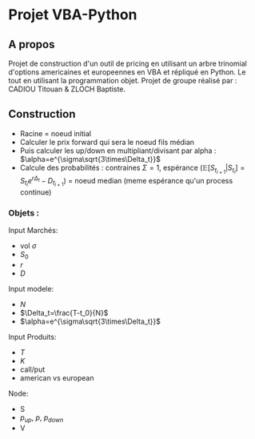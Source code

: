 # Projet VBA-Python

## A propos
Projet de construction d'un outil de pricing en utilisant un arbre trinomial d'options americaines et europeennes en VBA et répliqué en Python. Le tout en utilisant la programmation objet.
Projet de groupe réalisé par : CADIOU Titouan & ZLOCH Baptiste.

## Construction
- Racine = noeud initial
- Calculer le prix forward qui sera le noeud fils médian
- Puis calculer les up/down en multipliant/divisant par alpha : $\alpha=e^{\sigma\sqrt{3\times\Delta_t}}$
- Calcule des probabilités : contraines $\Sigma=1$, espérance ($\mathbb{E}[S_{t_{i+1}}|S_{t_i}]=S_{t_i}e^{r\Delta_t}-D_{t_{i+1}}$) = noeud median (meme espérance qu'un process continue)

### Objets : 
Input Marchés:
- vol $\sigma$
- $S_0$
- $r$
- $D$
  
Input modele:
- $N$
- $\Delta_t=\frac{T-t_0}{N}$
- $\alpha=e^{\sigma\sqrt{3\times\Delta_t}}$

Input Produits:
- $T$ 
- $K$
- call/put
- american vs european


Node:
- S
- $p_{up}$, $p$, $p_{down}$
- V
